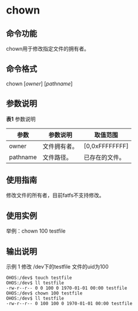 # chown


## 命令功能

chown用于修改指定文件的拥有者。


## 命令格式

chown [_owner_] [_pathname_]


## 参数说明

  **表1** 参数说明

| 参数 | 参数说明 | 取值范围 | 
| -------- | -------- | -------- |
| owner | 文件拥有者。 | [0,0xFFFFFFFF] | 
| pathname | 文件路径。 | 已存在的文件。 | 


## 使用指南

修改文件的所有者，目前fatfs不支持修改。


## 使用实例

举例：chown 100 testfile


## 输出说明

示例 1 修改 /dev下的testfile 文件的uid为100

  
```
OHOS:/dev$ touch testfile
OHOS:/dev$ ll testfile
-rw-r--r-- 0 0 100 0 1970-01-01 00:00 testfile
OHOS:/dev$ chown 100 testfile
OHOS:/dev$ ll testfile
-rw-r--r-- 0 100 100 0 1970-01-01 00:00 testfile
```
